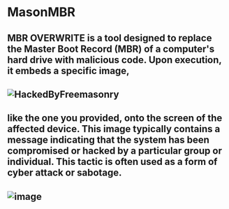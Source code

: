 # MasonMBR
MBR OVERWRITE is a tool designed to replace the Master Boot Record (MBR) of a computer's hard drive with malicious code. Upon execution, it embeds a specific image,
---
![HackedByFreemasonry](https://github.com/876N/MasonExln9.exe/assets/95870255/5d2b04bc-3f57-45b4-91f9-f829835ec1ea)
---
like the one you provided, onto the screen of the affected device. This image typically contains a message indicating that the system has been compromised or hacked by a particular group or individual. This tactic is often used as a form of cyber attack or sabotage.
---
![image](https://github.com/MasonGroup/MasonMBR/assets/95870255/37b15556-24c8-4695-9f48-49098ea0e3a3)
---
